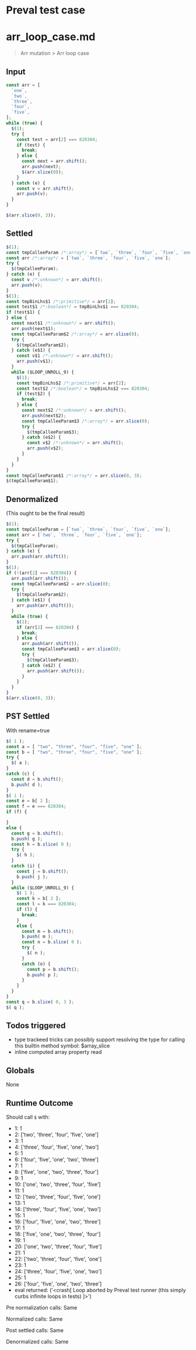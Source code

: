 # Preval test case

# arr_loop_case.md

> Arr mutation > Arr loop case
>
>

## Input

`````js filename=intro
const arr = [
  `one`,
  `two`,
  `three`,
  `four`,
  `five`,
];
while (true) {
  $(1);
  try {
    const test = arr[2] === 820304;
    if (test) {
      break;
    } else {
      const next = arr.shift();
      arr.push(next);
      $(arr.slice(0));
    }
  } catch (e) {
    const v = arr.shift();
    arr.push(v);
  }
}

$(arr.slice(0, 3));
`````


## Settled


`````js filename=intro
$(1);
const tmpCalleeParam /*:array*/ = [`two`, `three`, `four`, `five`, `one`];
const arr /*:array*/ = [`two`, `three`, `four`, `five`, `one`];
try {
  $(tmpCalleeParam);
} catch (e) {
  const v /*:unknown*/ = arr.shift();
  arr.push(v);
}
$(1);
const tmpBinLhs$1 /*:primitive*/ = arr[2];
const test$1 /*:boolean*/ = tmpBinLhs$1 === 820304;
if (test$1) {
} else {
  const next$1 /*:unknown*/ = arr.shift();
  arr.push(next$1);
  const tmpCalleeParam$2 /*:array*/ = arr.slice(0);
  try {
    $(tmpCalleeParam$2);
  } catch (e$1) {
    const v$1 /*:unknown*/ = arr.shift();
    arr.push(v$1);
  }
  while ($LOOP_UNROLL_9) {
    $(1);
    const tmpBinLhs$2 /*:primitive*/ = arr[2];
    const test$2 /*:boolean*/ = tmpBinLhs$2 === 820304;
    if (test$2) {
      break;
    } else {
      const next$2 /*:unknown*/ = arr.shift();
      arr.push(next$2);
      const tmpCalleeParam$3 /*:array*/ = arr.slice(0);
      try {
        $(tmpCalleeParam$3);
      } catch (e$2) {
        const v$2 /*:unknown*/ = arr.shift();
        arr.push(v$2);
      }
    }
  }
}
const tmpCalleeParam$1 /*:array*/ = arr.slice(0, 3);
$(tmpCalleeParam$1);
`````


## Denormalized
(This ought to be the final result)

`````js filename=intro
$(1);
const tmpCalleeParam = [`two`, `three`, `four`, `five`, `one`];
const arr = [`two`, `three`, `four`, `five`, `one`];
try {
  $(tmpCalleeParam);
} catch (e) {
  arr.push(arr.shift());
}
$(1);
if (!(arr[2] === 820304)) {
  arr.push(arr.shift());
  const tmpCalleeParam$2 = arr.slice(0);
  try {
    $(tmpCalleeParam$2);
  } catch (e$1) {
    arr.push(arr.shift());
  }
  while (true) {
    $(1);
    if (arr[2] === 820304) {
      break;
    } else {
      arr.push(arr.shift());
      const tmpCalleeParam$3 = arr.slice(0);
      try {
        $(tmpCalleeParam$3);
      } catch (e$2) {
        arr.push(arr.shift());
      }
    }
  }
}
$(arr.slice(0, 3));
`````


## PST Settled
With rename=true

`````js filename=intro
$( 1 );
const a = [ "two", "three", "four", "five", "one" ];
const b = [ "two", "three", "four", "five", "one" ];
try {
  $( a );
}
catch (c) {
  const d = b.shift();
  b.push( d );
}
$( 1 );
const e = b[ 2 ];
const f = e === 820304;
if (f) {

}
else {
  const g = b.shift();
  b.push( g );
  const h = b.slice( 0 );
  try {
    $( h );
  }
  catch (i) {
    const j = b.shift();
    b.push( j );
  }
  while ($LOOP_UNROLL_9) {
    $( 1 );
    const k = b[ 2 ];
    const l = k === 820304;
    if (l) {
      break;
    }
    else {
      const m = b.shift();
      b.push( m );
      const n = b.slice( 0 );
      try {
        $( n );
      }
      catch (o) {
        const p = b.shift();
        b.push( p );
      }
    }
  }
}
const q = b.slice( 0, 3 );
$( q );
`````


## Todos triggered


- type trackeed tricks can possibly support resolving the type for calling this builtin method symbol: $array_slice
- inline computed array property read


## Globals


None


## Runtime Outcome


Should call `$` with:
 - 1: 1
 - 2: ['two', 'three', 'four', 'five', 'one']
 - 3: 1
 - 4: ['three', 'four', 'five', 'one', 'two']
 - 5: 1
 - 6: ['four', 'five', 'one', 'two', 'three']
 - 7: 1
 - 8: ['five', 'one', 'two', 'three', 'four']
 - 9: 1
 - 10: ['one', 'two', 'three', 'four', 'five']
 - 11: 1
 - 12: ['two', 'three', 'four', 'five', 'one']
 - 13: 1
 - 14: ['three', 'four', 'five', 'one', 'two']
 - 15: 1
 - 16: ['four', 'five', 'one', 'two', 'three']
 - 17: 1
 - 18: ['five', 'one', 'two', 'three', 'four']
 - 19: 1
 - 20: ['one', 'two', 'three', 'four', 'five']
 - 21: 1
 - 22: ['two', 'three', 'four', 'five', 'one']
 - 23: 1
 - 24: ['three', 'four', 'five', 'one', 'two']
 - 25: 1
 - 26: ['four', 'five', 'one', 'two', 'three']
 - eval returned: ('<crash[ Loop aborted by Preval test runner (this simply curbs infinite loops in tests) ]>')

Pre normalization calls: Same

Normalized calls: Same

Post settled calls: Same

Denormalized calls: Same
